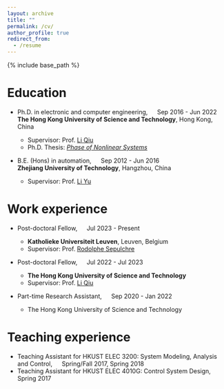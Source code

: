```yaml
---
layout: archive
title: ""
permalink: /cv/
author_profile: true
redirect_from:
  - /resume
---
```


{% include base_path %}

Education
======
* Ph.D. in electronic and computer engineering, &emsp; Sep 2016 - Jun 2022 <br> **The Hong Kong University of Science and Technology**, Hong Kong, China 
  * Supervisor: Prof. [Li Qiu](https://ece.hkust.edu.hk/eeqiu)
  * Ph.D. Thesis: [*Phase of Nonlinear Systems*](https://lbezone.ust.hk/bib/991013039828103412)
    
* B.E. (Hons) in automation, &emsp; Sep 2012 - Jun 2016 <br>  **Zhejiang University of Technology**, Hangzhou, China
  * Supervisor: Prof. [Li Yu](https://homepage.zjut.edu.cn//yuli)

Work experience
======
* Post-doctoral Fellow, &emsp; Jul 2023 - Present
  * **Katholieke Universiteit Leuven**, Leuven, Belgium
  * Supervisor: Prof. [Rodolphe Sepulchre](https://sites.google.com/site/rsepulchre/)

* Post-doctoral Fellow, &emsp; Jul 2022 - Jul 2023
  * **The Hong Kong University of Science and Technology**
  * Supervisor: Prof. [Li Qiu](https://ece.hkust.edu.hk/eeqiu)

* Part-time Research Assistant, &emsp; Sep 2020 - Jan 2022
  * The Hong Kong University of Science and Technology   
  
Teaching experience
======
* Teaching Assistant for HKUST ELEC 3200: System Modeling, Analysis and Control, &emsp; Spring/Fall 2017, Spring 2018
* Teaching Assistant for HKUST ELEC 4010G: Control System Design,&emsp;  Spring 2017

  
